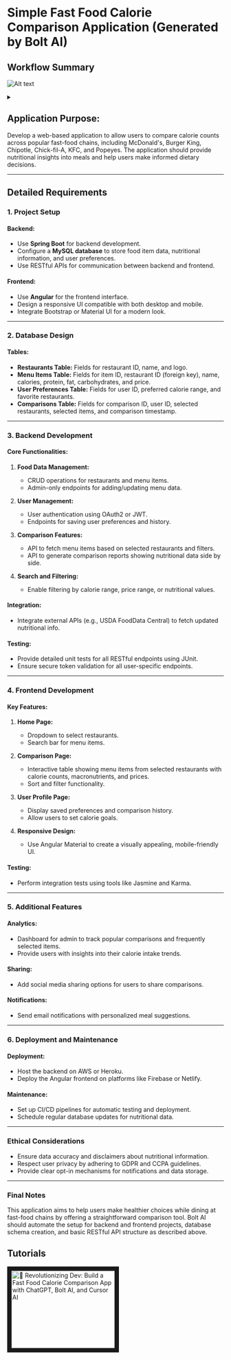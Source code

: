 
# Simple Fast Food Calorie Comparison Application (Generated by Bolt AI)


##  Workflow Summary
![Alt text](wf.png)
<details>
<summary></summary>

```mermaid
graph TD
    A([Start with ChatGPT prompt]) --> B{{Request ChatGPT to ask clarifying questions}}
    B --> C(Refine and finalize the perfect prompt for Bolt AI)
    C --> D[(Use the prompt on Bolt AI<br/>Register Free on Bolt if needed<br/>Complete and run the application on Bolt)]    
    D --> G([Download the code from Bolt])
    G --> H[[Run the code locally using your favorite IDE]]
    G --> I([Alternatively, download code from GitHub:<br/>lalumastan/project_bolt_fast_food_calorie_count]) --> H
    H --> J{Satisfied<br/>with the<br/>application?}
    J -->|Yes| K((Process<br/>complete))
    J -->|No| A   
```
</details>

## Application Purpose:
Develop a web-based application to allow users to compare calorie counts across popular fast-food chains, including McDonald's, Burger King, Chipotle, Chick-fil-A, KFC, and Popeyes. The application should provide nutritional insights into meals and help users make informed dietary decisions.

---

## Detailed Requirements

### 1. **Project Setup**

#### Backend:
- Use **Spring Boot** for backend development.
- Configure a **MySQL database** to store food item data, nutritional information, and user preferences.
- Use RESTful APIs for communication between backend and frontend.

#### Frontend:
- Use **Angular** for the frontend interface.
- Design a responsive UI compatible with both desktop and mobile.
- Integrate Bootstrap or Material UI for a modern look.

---

### 2. **Database Design**

#### Tables:
- **Restaurants Table:** Fields for restaurant ID, name, and logo.
- **Menu Items Table:** Fields for item ID, restaurant ID (foreign key), name, calories, protein, fat, carbohydrates, and price.
- **User Preferences Table:** Fields for user ID, preferred calorie range, and favorite restaurants.
- **Comparisons Table:** Fields for comparison ID, user ID, selected restaurants, selected items, and comparison timestamp.

---

### 3. **Backend Development**

#### Core Functionalities:
1. **Food Data Management:**
   - CRUD operations for restaurants and menu items.
   - Admin-only endpoints for adding/updating menu data.

2. **User Management:**
   - User authentication using OAuth2 or JWT.
   - Endpoints for saving user preferences and history.

3. **Comparison Features:**
   - API to fetch menu items based on selected restaurants and filters.
   - API to generate comparison reports showing nutritional data side by side.

4. **Search and Filtering:**
   - Enable filtering by calorie range, price range, or nutritional values.

#### Integration:
- Integrate external APIs (e.g., USDA FoodData Central) to fetch updated nutritional info.

#### Testing:
- Provide detailed unit tests for all RESTful endpoints using JUnit.
- Ensure secure token validation for all user-specific endpoints.

---

### 4. **Frontend Development**

#### Key Features:
1. **Home Page:**
   - Dropdown to select restaurants.
   - Search bar for menu items.

2. **Comparison Page:**
   - Interactive table showing menu items from selected restaurants with calorie counts, macronutrients, and prices.
   - Sort and filter functionality.

3. **User Profile Page:**
   - Display saved preferences and comparison history.
   - Allow users to set calorie goals.

4. **Responsive Design:**
   - Use Angular Material to create a visually appealing, mobile-friendly UI.

#### Testing:
- Perform integration tests using tools like Jasmine and Karma.

---

### 5. **Additional Features**

#### Analytics:
- Dashboard for admin to track popular comparisons and frequently selected items.
- Provide users with insights into their calorie intake trends.

#### Sharing:
- Add social media sharing options for users to share comparisons.

#### Notifications:
- Send email notifications with personalized meal suggestions.

---

### 6. **Deployment and Maintenance**

#### Deployment:
- Host the backend on AWS or Heroku.
- Deploy the Angular frontend on platforms like Firebase or Netlify.

#### Maintenance:
- Set up CI/CD pipelines for automatic testing and deployment.
- Schedule regular database updates for nutritional data.

---

### Ethical Considerations
- Ensure data accuracy and disclaimers about nutritional information.
- Respect user privacy by adhering to GDPR and CCPA guidelines.
- Provide clear opt-in mechanisms for notifications and data storage.

---

### Final Notes
This application aims to help users make healthier choices while dining at fast-food chains by offering a straightforward comparison tool. Bolt AI should automate the setup for backend and frontend projects, database schema creation, and basic RESTful API structure as described above.

## Tutorials
<a  href="http://www.youtube.com/watch?feature=player_embedded&v=XZfQ0AQBHEA"  target="_blank"><img  src="http://img.youtube.com/vi/XZfQ0AQBHEA/0.jpg"  alt="🚀 Revolutionizing Dev: Build a Fast Food Calorie Comparison App with ChatGPT, Bolt AI, and Cursor AI"  width="240"  height="180"  border="10"/></a>
